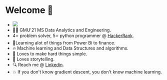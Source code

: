 
# Welcome  :dart:
- ![](https://komarev.com/ghpvc/?username=mayankdubey1996&color=green)
- :man_student: GMU'21 MS Data Analytics and Engineering.
- 4:star: problem solver, 5:star: python programmer @ [HackerRank](https://www.hackerrank.com/mayankdubey1996).
- :notebook:Learning alot of things from Power Bi to finance.
- :fire: Machine learning and Data Structures and algorithms.
- :raised_hands: Loves to make hard things simple.
- :speech_balloon: Loves storytelling.
- :mag: Reach me @ [Linkedin](https://www.linkedin.com/in/mayank-dubey11/).
- :boom: If you don't know gradient descent, you don't know machine learning.
